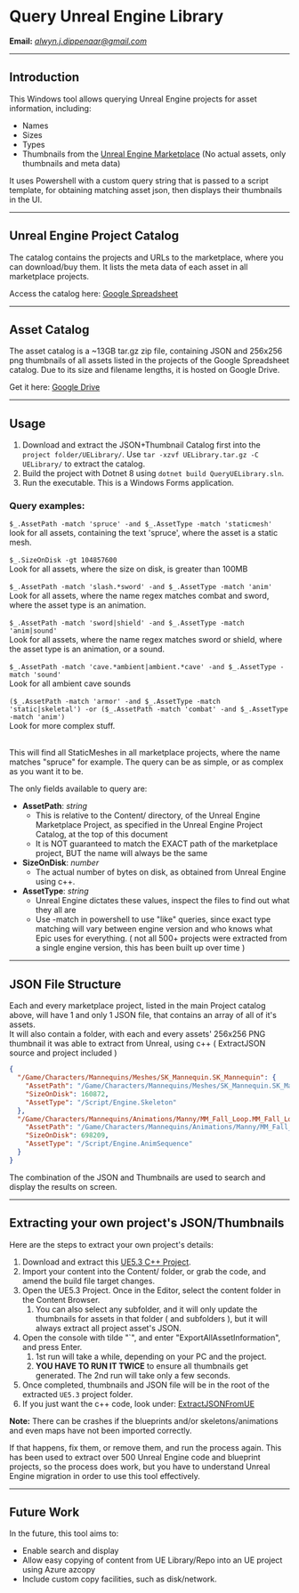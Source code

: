 # Query Unreal Engine Library

**Email:** [_alwyn.j.dippenaar@gmail.com_](mailto:_alwyn.j.dippenaar@gmail.com_)

---

## Introduction

This Windows tool allows querying Unreal Engine projects for asset information, including:

- Names
- Sizes
- Types
- Thumbnails from the [Unreal Engine Marketplace](https://www.unrealengine.com/marketplace/en-US/store) (No actual assets, only thumbnails and meta data)

It uses Powershell with a custom query string that is passed to a script template, for obtaining matching asset json, then displays their thumbnails in the UI.


---

## Unreal Engine Project Catalog

The catalog contains the projects and URLs to the marketplace, where you can download/buy them. It lists the meta data of each asset in all marketplace projects.

Access the catalog here: [Google Spreadsheet](https://docs.google.com/spreadsheets/d/1xYUMvSJW7Z9hHA15pBjDcslm1z6FpUTEPxUDqikB0wg)

---

## Asset Catalog

The asset catalog is a ~13GB tar.gz zip file, containing JSON and 256x256 png thumbnails of all assets listed in the projects of the Google Spreadsheet catalog. Due to its size and filename lengths, it is hosted on Google Drive.

Get it here: [Google Drive](https://drive.google.com/file/d/1TSBblfevuoFxVz3LnhNvseGLVarkypuG)

---

## Usage

1. Download and extract the JSON+Thumbnail Catalog first into the `project folder/UELibrary/`. Use `tar -xzvf UELibrary.tar.gz -C UELibrary/` to extract the catalog.
2. Build the project with Dotnet 8 using `dotnet build QueryUELibrary.sln`.
3. Run the executable. This is a Windows Forms application.

### Query examples:
`$_.AssetPath -match 'spruce' -and $_.AssetType -match 'staticmesh'`<br/>
look for all assets, containing the text 'spruce', where the asset is a static mesh.<br/><br/>
`$_.SizeOnDisk -gt 104857600`<br/>
Look for all assets, where the size on disk, is greater than 100MB<br/><br/>
`$_.AssetPath -match 'slash.*sword' -and $_.AssetType -match 'anim'`<br/>
Look for all assets, where the name regex matches combat and sword, where the asset type is an animation.<br/><br/>
`$_.AssetPath -match 'sword|shield' -and $_.AssetType -match 'anim|sound'`<br/>
Look for all assets, where the name regex matches sword or shield, where the asset type is an animation, or a sound.<br/><br/>
`$_.AssetPath -match 'cave.*ambient|ambient.*cave' -and $_.AssetType -match 'sound'`<br/>
Look for all ambient cave sounds<br/><br/>
`($_.AssetPath -match 'armor' -and $_.AssetType -match 'static|skeletal') -or ($_.AssetPath -match 'combat' -and $_.AssetType -match 'anim')`<br/>
Look for more complex stuff.<br/><br/>

This will find all StaticMeshes in all marketplace projects, where the name matches "spruce" for example.
The query can be as simple, or as complex as you want it to be.

The only fields available to query are:

- **AssetPath**: _string_
  - This is relative to the Content/ directory, of the Unreal Engine Marketplace Project, as specified in the Unreal Engine Project Catalog, at the top of this document
  - It is NOT guaranteed to match the EXACT path of the marketplace project, BUT the name will always be the same
- **SizeOnDisk**: _number_
  - The actual number of bytes on disk, as obtained from Unreal Engine using c++.
- **AssetType**: _string_
  - Unreal Engine dictates these values, inspect the files to find out what they all are
  - Use -match in powershell to use "like" queries, since exact type matching will vary between engine version and who knows what Epic uses for everything. ( not all 500+ projects were extracted from a single engine version, this has been built up over time )


---

## JSON File Structure

Each and every marketplace project, listed in the main Project catalog above, will have 1 and only 1 JSON file, that contains an array of all of it's assets.
<br/>
It will also contain a folder, with each and every assets' 256x256 PNG thumbnail it was able to extract from Unreal, using c++ ( ExtractJSON source and project included ) 

```json
{
  "/Game/Characters/Mannequins/Meshes/SK_Mannequin.SK_Mannequin": {
    "AssetPath": "/Game/Characters/Mannequins/Meshes/SK_Mannequin.SK_Mannequin",
    "SizeOnDisk": 160872,
    "AssetType": "/Script/Engine.Skeleton"
  },
  "/Game/Characters/Mannequins/Animations/Manny/MM_Fall_Loop.MM_Fall_Loop": {
    "AssetPath": "/Game/Characters/Mannequins/Animations/Manny/MM_Fall_Loop.MM_Fall_Loop",
    "SizeOnDisk": 698209,
    "AssetType": "/Script/Engine.AnimSequence"
  }
}
``` 

The combination of the JSON and Thumbnails are used to search and display the results on screen.

---

## Extracting your own project's JSON/Thumbnails

Here are the steps to extract your own project's details:

1. Download and extract this [UE5.3 C++ Project](https://drive.google.com/file/d/1MHiWk5OJZ_mr4_JUtPSTqJgB8ohUYN3u).
2. Import your content into the Content/ folder, or grab the code, and amend the build file target changes.
3. Open the UE5.3 Project. Once in the Editor, select the content folder in the Content Browser.
   1. You can also select any subfolder, and it will only update the thumbnails for assets in that folder ( and subfolders ), but it will always extract all project asset's JSON.
4. Open the console with tilde "`", and enter "ExportAllAssetInformation", and press Enter.
   1. 1st run will take a while, depending on your PC and the project.
   2. **YOU HAVE TO RUN IT TWICE** to ensure all thumbnails get generated. The 2nd run will take only a few seconds. 
5. Once completed, thumbnails and JSON file will be in the root of the extracted `UE5.3` project folder.
6. If you just want the c++ code, look under: [ExtractJSONFromUE](https://github.com/alwynd/UnrealEngineLibrary/tree/main/ExtractJSONFromUE)

**Note:** There can be crashes if the blueprints and/or skeletons/animations and even maps have not been imported correctly. 

If that happens, fix them, or remove them, and run the process again. 
This has been used to extract over 500 Unreal Engine code and blueprint projects, 
so the process does work, but you have to understand Unreal Engine migration in order to use this tool effectively.

---

## Future Work

In the future, this tool aims to:

- Enable search and display
- Allow easy copying of content from UE Library/Repo into an UE project using Azure azcopy
- Include custom copy facilities, such as disk/network.